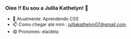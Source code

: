 ### Oiee !! Eu sou a Jullia Kathelyn! 👋

- 🌱 Atualmente: Aprendendo CSS
- 📫 Como chegar até mim : julliakathelyn07@gmail.com
- 😄 Pronomes: ela/dela
